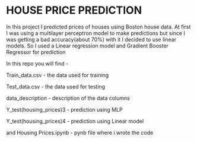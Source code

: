 # HOUSE PRICE PREDICTION

In this project I predicted prices of houses using Boston house data.
At first I was using a multilayer perceptron model to make predictions
but since I was getting a bad accuracy(about 70%) with it I decided 
to use linear models. So I used a Linear regression model and 
Gradient Booster Regressor for prediction

In this repo you will find -

Train_data.csv - the data used for training

Test_data.csv - the data used for testing

data_description - description of the data columns

Y_test(housing_prices)3 - prediction using MLP

Y_test(housing_prices)4 - prediction using Linear model

and
Housing Prices.ipynb - pynb file where i wrote the code